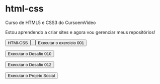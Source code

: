 # html-css
 Curso de HTML5 e CSS3 do CursoemVídeo

 Estou aprendendo a criar sites e agora vou gerenciar meus repositórios!

 <a href="https://reginaldomariano.github.io/html-css/" target="_blank"><button>HTMl-CSS<button><a>

 <a href="https://reginaldomariano.github.io/html-css/exercicios/ex001/" target="_blank"><button>Executar o exercício 001</button><a>

 <a href="https://reginaldomariano.github.io/html-css/Desafios/d010/android.html" target="_blank"><button>Executar o Desafio 010</button><a>

 <a href="https://reginaldomariano.github.io/projeto-cordel/" target="_blank"><button>Executar o Desafio 012</button><a>

<a href="https://reginaldomariano.github.io/projeto-social/" target="_blank"><button>Executar o Projeto Social</button><a>

 


